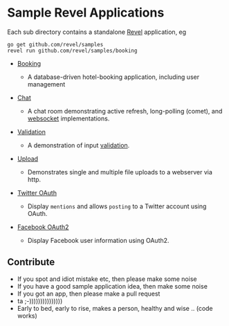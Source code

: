 # Sample Revel Applications

Each sub directory contains a standalone [Revel](http://revel.github.io/manual)  application, eg

```
go get github.com/revel/samples
revel run github.com/revel/samples/booking
```

* [Booking](booking.html) 
  - A database-driven hotel-booking application, including user management
  
* [Chat](chat.html) 
  - A chat room demonstrating active refresh, long-polling (comet), and [websocket](http://revel.github.io/manual/websockets.html) implementations.
  
* [Validation](validation.html) 
  - A demonstration of input [validation](http://revel.github.io/manual/validation.html).
  
* [Upload](upload.html) 
  - Demonstrates single and multiple file uploads to a webserver via http.
  
* [Twitter OAuth](twitter-oauth.html) 
  - Display `mentions` and allows `posting` to a Twitter account using OAuth.
  
* [Facebook OAuth2](facebook-oauth2.html) 
  - Display Facebook user information using OAuth2.
  
  



## Contribute
- If you spot and idiot mistake etc, then please make some noise
- If you have a good sample application idea, then make some noise
- If you got an app, then please make a pull request 
- ta ;-)))))))))))))))
- Early to bed, early to rise, makes a person, healthy and wise .. (code works)




